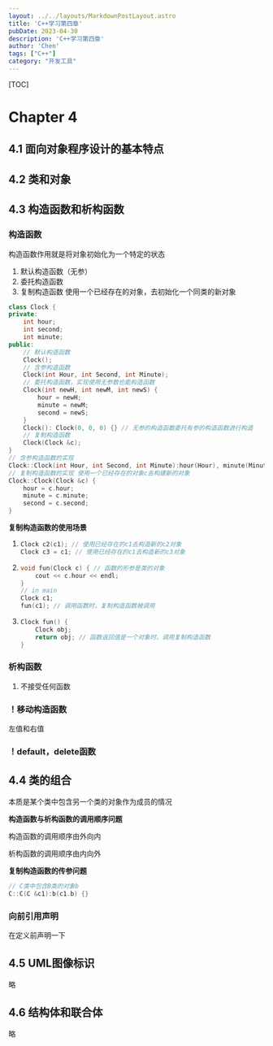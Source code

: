 ```yaml
---
layout: ../../layouts/MarkdownPostLayout.astro
title: 'C++学习第四章'
pubDate: 2023-04-30
description: 'C++学习第四章'
author: 'Chen'
tags: ["C++"]
category: "开发工具"
---
```

[TOC]



# Chapter 4

## 4.1 面向对象程序设计的基本特点

## 4.2 类和对象

## 4.3 构造函数和析构函数

### 构造函数

构造函数作用就是将对象初始化为一个特定的状态

1.  默认构造函数（无参）
2.  委托构造函数
3.  复制构造函数 使用一个已经存在的对象，去初始化一个同类的新对象

```cpp
class Clock {
private:
    int hour;
    int second;
    int minute;
public:
    // 默认构造函数
	Clock();
    // 含参构造函数
    Clock(int Hour, int Second, int Minute);
    // 委托构造函数，实现使用无参数也能构造函数
    Clock(int newH, int newM, int newS) {
        hour = newH;
        minute = newM;
        second = newS;
    }
    Clock(): Clock(0, 0, 0) {} // 无参的构造函数委托有参的构造函数进行构造
    // 复制构造函数
    Clock(Clock &c);
}
// 含参构造函数的实现
Clock::Clock(int Hour, int Second, int Minute):hour(Hour), minute(Minute), second(Second) {}
// 复制构造函数的实现 使用一个已经存在的对象c去构建新的对象
Clock::Clock(Clock &c) {
    hour = c.hour;
    minute = c.minute;
    second = c.second;
}
```

**复制构造函数的使用场景**

1.  ```cpp
    Clock c2(c1); // 使用已经存在的c1去构造新的c2对象
    Clock c3 = c1; // 使用已经存在的c1去构造新的c3对象
    ```

2.  ```cpp
    void fun(Clock c) { // 函数的形参是类的对象
        cout << c.hour << endl;
    }
    // in main
    Clock c1;
    fun(c1); // 调用函数时，复制构造函数被调用 
    ```

3.  ```cpp
    Clock fun() {
        Clock obj;
        return obj; // 函数返回值是一个对象时，调用复制构造函数
    }
    ```

### 析构函数

1.  不接受任何函数

### ！移动构造函数

左值和右值

### ！default，delete函数

## 4.4 类的组合

本质是某个类中包含另一个类的对象作为成员的情况

**构造函数与析构函数的调用顺序问题**

构造函数的调用顺序由外向内

析构函数的调用顺序由内向外

**复制构造函数的传参问题**

```cpp
// C类中包含B类的对象b
C::C(C &c1):b(c1.b) {}
```

### 向前引用声明

在定义前声明一下

## 4.5 UML图像标识

略

## 4.6 结构体和联合体

略